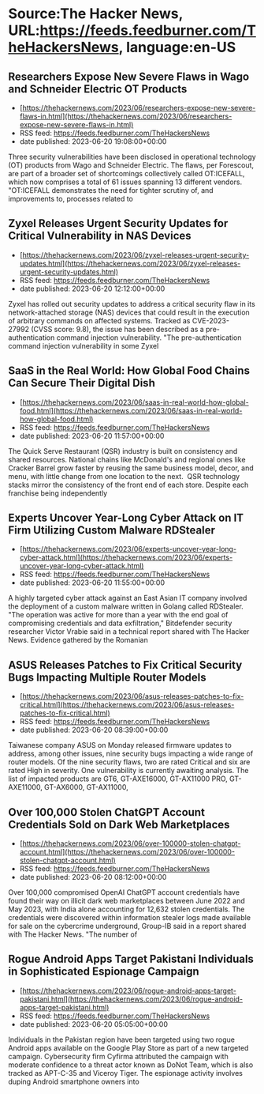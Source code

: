 # Source:The Hacker News, URL:https://feeds.feedburner.com/TheHackersNews, language:en-US

## Researchers Expose New Severe Flaws in Wago and Schneider Electric OT Products
 - [https://thehackernews.com/2023/06/researchers-expose-new-severe-flaws-in.html](https://thehackernews.com/2023/06/researchers-expose-new-severe-flaws-in.html)
 - RSS feed: https://feeds.feedburner.com/TheHackersNews
 - date published: 2023-06-20 19:08:00+00:00

Three security vulnerabilities have been disclosed in operational technology (OT) products from Wago and Schneider Electric.
The flaws, per Forescout, are part of a broader set of shortcomings collectively called OT:ICEFALL, which now comprises a total of 61 issues spanning 13 different vendors.
"OT:ICEFALL demonstrates the need for tighter scrutiny of, and improvements to, processes related to

## Zyxel Releases Urgent Security Updates for Critical Vulnerability in NAS Devices
 - [https://thehackernews.com/2023/06/zyxel-releases-urgent-security-updates.html](https://thehackernews.com/2023/06/zyxel-releases-urgent-security-updates.html)
 - RSS feed: https://feeds.feedburner.com/TheHackersNews
 - date published: 2023-06-20 12:12:00+00:00

Zyxel has rolled out security updates to address a critical security flaw in its network-attached storage (NAS) devices that could result in the execution of arbitrary commands on affected systems.
Tracked as CVE-2023-27992 (CVSS score: 9.8), the issue has been described as a pre-authentication command injection vulnerability.
"The pre-authentication command injection vulnerability in some Zyxel

## SaaS in the Real World: How Global Food Chains Can Secure Their Digital Dish
 - [https://thehackernews.com/2023/06/saas-in-real-world-how-global-food.html](https://thehackernews.com/2023/06/saas-in-real-world-how-global-food.html)
 - RSS feed: https://feeds.feedburner.com/TheHackersNews
 - date published: 2023-06-20 11:57:00+00:00

The Quick Serve Restaurant (QSR) industry is built on consistency and shared resources. National chains like McDonald's and regional ones like Cracker Barrel grow faster by reusing the same business model, decor, and menu, with little change from one location to the next. 
QSR technology stacks mirror the consistency of the front end of each store. Despite each franchise being independently

## Experts Uncover Year-Long Cyber Attack on IT Firm Utilizing Custom Malware RDStealer
 - [https://thehackernews.com/2023/06/experts-uncover-year-long-cyber-attack.html](https://thehackernews.com/2023/06/experts-uncover-year-long-cyber-attack.html)
 - RSS feed: https://feeds.feedburner.com/TheHackersNews
 - date published: 2023-06-20 11:55:00+00:00

A highly targeted cyber attack against an East Asian IT company involved the deployment of a custom malware written in Golang called RDStealer.
"The operation was active for more than a year with the end goal of compromising credentials and data exfiltration," Bitdefender security researcher Victor Vrabie said in a technical report shared with The Hacker News.
Evidence gathered by the Romanian

## ASUS Releases Patches to Fix Critical Security Bugs Impacting Multiple Router Models
 - [https://thehackernews.com/2023/06/asus-releases-patches-to-fix-critical.html](https://thehackernews.com/2023/06/asus-releases-patches-to-fix-critical.html)
 - RSS feed: https://feeds.feedburner.com/TheHackersNews
 - date published: 2023-06-20 08:39:00+00:00

Taiwanese company ASUS on Monday released firmware updates to address, among other issues, nine security bugs impacting a wide range of router models.
Of the nine security flaws, two are rated Critical and six are rated High in severity. One vulnerability is currently awaiting analysis.
The list of impacted products are GT6, GT-AXE16000, GT-AX11000 PRO, GT-AXE11000, GT-AX6000, GT-AX11000,

## Over 100,000 Stolen ChatGPT Account Credentials Sold on Dark Web Marketplaces
 - [https://thehackernews.com/2023/06/over-100000-stolen-chatgpt-account.html](https://thehackernews.com/2023/06/over-100000-stolen-chatgpt-account.html)
 - RSS feed: https://feeds.feedburner.com/TheHackersNews
 - date published: 2023-06-20 08:12:00+00:00

Over 100,000 compromised OpenAI ChatGPT account credentials have found their way on illicit dark web marketplaces between June 2022 and May 2023, with India alone accounting for 12,632 stolen credentials.
The credentials were discovered within information stealer logs made available for sale on the cybercrime underground, Group-IB said in a report shared with The Hacker News.
"The number of

## Rogue Android Apps Target Pakistani Individuals in Sophisticated Espionage Campaign
 - [https://thehackernews.com/2023/06/rogue-android-apps-target-pakistani.html](https://thehackernews.com/2023/06/rogue-android-apps-target-pakistani.html)
 - RSS feed: https://feeds.feedburner.com/TheHackersNews
 - date published: 2023-06-20 05:05:00+00:00

Individuals in the Pakistan region have been targeted using two rogue Android apps available on the Google Play Store as part of a new targeted campaign.
Cybersecurity firm Cyfirma attributed the campaign with moderate confidence to a threat actor known as DoNot Team, which is also tracked as APT-C-35 and Viceroy Tiger.
The espionage activity involves duping Android smartphone owners into

